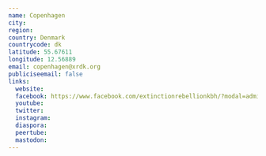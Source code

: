 ```yaml
---
name: Copenhagen
city:
region:
country: Denmark
countrycode: dk
latitude: 55.67611
longitude: 12.56889
email: copenhagen@xrdk.org
publiciseemail: false
links:
  website:
  facebook: https://www.facebook.com/extinctionrebellionkbh/?modal=admin_todo_tour
  youtube:
  twitter:
  instagram:
  diaspora:
  peertube:
  mastodon:
---
```

